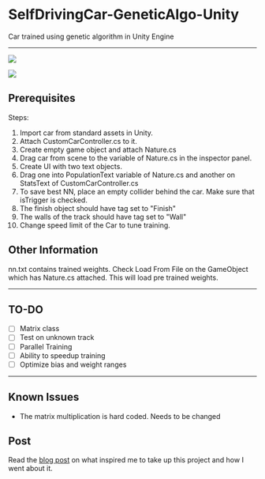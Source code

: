 # SelfDrivingCar-GeneticAlgo-Unity
Car trained using genetic algorithm in Unity Engine

---

![](game.gif)

![](scene.gif)

## Prerequisites
Steps:

1. Import car from standard assets in Unity.
2. Attach CustomCarController.cs to it.
3. Create empty game object and attach Nature.cs
4. Drag car from scene to the variable of Nature.cs in the inspector panel.
5. Create UI with two text objects.
6. Drag one into PopulationText variable of Nature.cs and another on StatsText of CustomCarController.cs
7. To save best NN, place an empty collider behind the car. Make sure that isTrigger is checked.
8. The finish object should have tag set to "Finish"
9. The walls of the track should have tag set to "Wall"
10. Change speed limit of the Car to tune training.

## Other Information

nn.txt contains trained weights.
Check Load From File on the GameObject which has Nature.cs attached. This will load pre trained weights.

---

## TO-DO
- [ ] Matrix class
- [ ] Test on unknown track
- [ ] Parallel Training
- [ ] Ability to speedup training
- [ ] Optimize bias and weight ranges

---

## Known Issues
- The matrix multiplication is hard coded. Needs to be changed

## Post
Read the [blog post](https://ashwinvaidya.com/blog/posts/self-driving-car-using-genetic-algorithm-in-unity) on what inspired me to take up this project and how I went about it.
